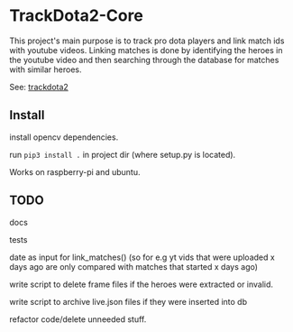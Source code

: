 # TrackDota2-Core
This project's main purpose is to track pro dota players and link match ids with youtube videos. Linking matches is done by identifying the heroes in the youtube video and then searching through the database for matches with similar heroes.

See: [trackdota2](https://www.trackdota2.com)

## Install
install opencv dependencies.

run ```pip3 install .``` in project dir (where setup.py is located).

Works on raspberry-pi and ubuntu.

## TODO
docs

tests

date as input for link_matches() (so for e.g yt vids that were uploaded x days ago are only compared with matches that started x days ago) 

write script to delete frame files if the heroes were extracted or invalid.

write script to archive live.json files if they were inserted into db

refactor code/delete unneeded stuff.

